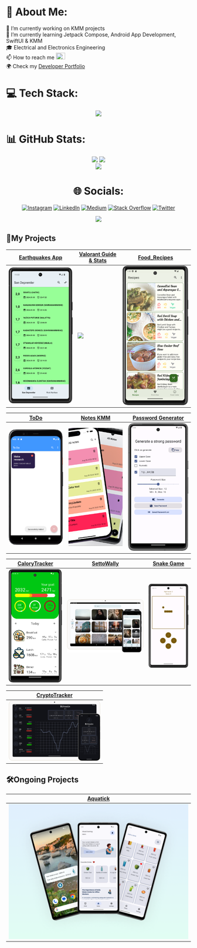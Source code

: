 # 💫 About Me:



🔭 I’m currently working on KMM projects<br>🌱 I’m currently learning Jetpack Compose, Android App Development, SwiftUI & KMM <br>🎓 Electrical and Electronics Engineering<br>📫 How to reach me  <a href="mailto:ademayar09@gmail.com" target="_blank<"><img src="https://img.icons8.com/external-justicon-flat-justicon/64/000000/external-gmail-social-media-justicon-flat-justicon.png" width="25px" height="18px"/></a><br>🌍 Check my [Developer Portfolio](https://aayar94.github.io) 

  
# 💻 Tech Stack:

<p align="center">
  <a href="https://skillicons.dev">
    <img src="https://skillicons.dev/icons?i=androidstudio,autocad,figma,firebase,gcp,git,github,githubactions,gradle,html,idea,kotlin,ktor,linkedin,materialui,postman&perline=8" />
  </a>
</p>
  
# 📊 GitHub Stats:

<div align=center> 

![](https://github-readme-stats-sigma-five.vercel.app/api?username=AAyar94&theme=react&hide_border=true&show_icons=true&include_all_commits=true&count_private=true&card_width=50%)  ![](https://github-readme-streak-stats.herokuapp.com/?user=AAyar94&theme=react&hide_border=true)<br>
[![](https://github-readme-stats.vercel.app/api/top-langs/?username=AAyar94&layout=donut&theme=react&hide=css&hide_border=true&include_all_commits=true&Cache-Control:no-cache&count_private=true)]()
</div>

<div align=center>

# 🌐 Socials:



[![Instagram](https://img.shields.io/badge/Instagram-%23E4405F.svg?logo=Instagram&logoColor=white)](https://instagram.com/_aayar94) [![LinkedIn](https://img.shields.io/badge/LinkedIn-%230077B5.svg?logo=linkedin&logoColor=white)](https://linkedin.com/in/ademayar94) [![Medium](https://img.shields.io/badge/Medium-12100E?logo=medium&logoColor=white)](https://medium.com/@a.ayar94) [![Stack Overflow](https://img.shields.io/badge/-Stackoverflow-FE7A16?logo=stack-overflow&logoColor=white)](https://stackoverflow.com/users/20677113/adem-ayar) [![Twitter](https://img.shields.io/badge/Twitter-%231DA1F2.svg?logo=Twitter&logoColor=white)](https://twitter.com/_AdemA94) 

[![](https://visitcount.itsvg.in/api?id=AAyar94&label=Profile%20Views&color=12&icon=3&pretty=true)](https://visitcount.itsvg.in)

</div>

## 📲My Projects

<div align=center>

| [Earthquakes App](https://github.com/AAyar94/Earthquakes) | [Valorant Guide & Stats](https://github.com/AAyar94/Valorant_Guide_And_Stats) | [Food_Recipes](https://github.com/AAyar94/Food_Recipes) |
|--------------|-------------|-------------|
| <img src="https://github.com/AAyar94/Earthquakes/blob/main/screenshots/app_screenshot1.png" width="250" /> | <img src="https://github.com/AAyar94/Valorant_Guide_And_Stats/blob/Features/screenshots/Screenshot_stand_preview.png" width="250" /> | <img src="https://github.com/AAyar94/Food_Recipes/blob/master/screenshots/screenshot06.png" width="250" /> | 

| [ToDo](https://github.com/AAyar94/ToDo)  | [Notes KMM](https://github.com/AAyar94/NotesKMM) | [Password Generator](https://github.com/AAyar94/Password_Generator_Compose)  |
|--------------|-------------|-------------|
| <img src="https://github.com/AAyar94/ToDo/blob/main/screenshots/screenshot_04.png" width="250" /> | <img src="https://github.com/AAyar94/NotesKMM/blob/main/screenshots/KMM.png" width="250" />|<img src="https://github.com/AAyar94/Password_Generator_Compose/blob/main/RAW/password_home_screen.png" width="250" /> |

| [CaloryTracker](https://github.com/AAyar94/CaloryTracker)  | [SettoWally](https://github.com/AAyar94/SettoWally_Kotlin)  | [Snake Game](https://github.com/AAyar94/Snake_Game)
|--------------|--------------|--------------|
| <img src="https://github.com/AAyar94/CaloryTracker/blob/main/screenshots/home_filled.png" width="250" /> | <img src="https://github.com/AAyar94/SettoWally_Kotlin/blob/master/raw/settowally_device.png" width="500" /> | <img src="https://github.com/AAyar94/Snake_Game/blob/main/screenshots/snake01.png" width="250" /> |


| [CryptoTracker](https://github.com/AAyar94/CryptoTracker)  |
|--------------|
| <img src="https://github.com/AAyar94/aayar94.github.io/blob/main/assets/imgs/crypto_screenshot_multi.png" width="250" /> | 

</div>

## 🛠Ongoing Projects

<div align=center>

|  [Aquatick](https://github.com/AAyar94/Aquatick) |
|--------------|
|  <img src="https://github.com/AAyar94/aayar94.github.io/blob/main/assets/imgs/aquatickhome.png"  />
</div>
